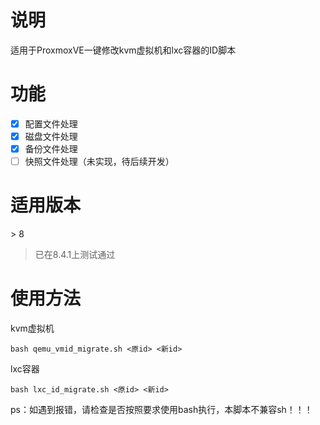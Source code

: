 # 说明

适用于ProxmoxVE一键修改kvm虚拟机和lxc容器的ID脚本

# 功能

 - [x] 配置文件处理
 - [x] 磁盘文件处理
 - [x] 备份文件处理
 - [ ] 快照文件处理（未实现，待后续开发）

# 适用版本

\> 8

>已在8.4.1上测试通过

# 使用方法

kvm虚拟机

```
bash qemu_vmid_migrate.sh <原id> <新id>
```
lxc容器
```
bash lxc_id_migrate.sh <原id> <新id>
```

ps：如遇到报错，请检查是否按照要求使用bash执行，本脚本不兼容sh！！！
